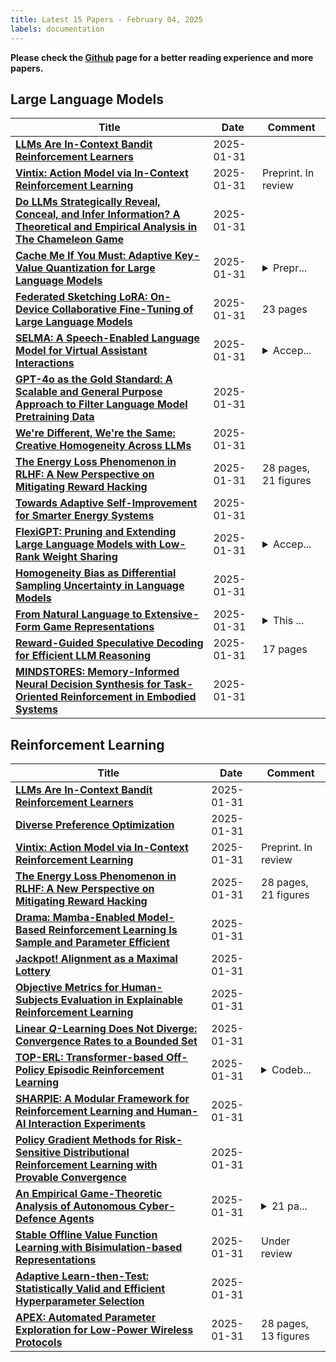 ```yaml
---
title: Latest 15 Papers - February 04, 2025
labels: documentation
---
```

**Please check the [Github](https://github.com/zezhishao/MTS_Daily_ArXiv) page for a better reading experience and more papers.**

## Large Language Models
| **Title** | **Date** | **Comment** |
| --- | --- | --- |
| **[LLMs Are In-Context Bandit Reinforcement Learners](http://arxiv.org/abs/2410.05362v2)** | 2025-01-31 |  |
| **[Vintix: Action Model via In-Context Reinforcement Learning](http://arxiv.org/abs/2501.19400v1)** | 2025-01-31 | Preprint. In review |
| **[Do LLMs Strategically Reveal, Conceal, and Infer Information? A Theoretical and Empirical Analysis in The Chameleon Game](http://arxiv.org/abs/2501.19398v1)** | 2025-01-31 |  |
| **[Cache Me If You Must: Adaptive Key-Value Quantization for Large Language Models](http://arxiv.org/abs/2501.19392v1)** | 2025-01-31 | <details><summary>Prepr...</summary><p>Preprint, under review</p></details> |
| **[Federated Sketching LoRA: On-Device Collaborative Fine-Tuning of Large Language Models](http://arxiv.org/abs/2501.19389v1)** | 2025-01-31 | 23 pages |
| **[SELMA: A Speech-Enabled Language Model for Virtual Assistant Interactions](http://arxiv.org/abs/2501.19377v1)** | 2025-01-31 | <details><summary>Accep...</summary><p>Accepted at ICASSP 2025</p></details> |
| **[GPT-4o as the Gold Standard: A Scalable and General Purpose Approach to Filter Language Model Pretraining Data](http://arxiv.org/abs/2410.02755v3)** | 2025-01-31 |  |
| **[We're Different, We're the Same: Creative Homogeneity Across LLMs](http://arxiv.org/abs/2501.19361v1)** | 2025-01-31 |  |
| **[The Energy Loss Phenomenon in RLHF: A New Perspective on Mitigating Reward Hacking](http://arxiv.org/abs/2501.19358v1)** | 2025-01-31 | 28 pages, 21 figures |
| **[Towards Adaptive Self-Improvement for Smarter Energy Systems](http://arxiv.org/abs/2501.19340v1)** | 2025-01-31 |  |
| **[FlexiGPT: Pruning and Extending Large Language Models with Low-Rank Weight Sharing](http://arxiv.org/abs/2501.14713v2)** | 2025-01-31 | <details><summary>Accep...</summary><p>Accepted to NAACL 2025 - Main Conference</p></details> |
| **[Homogeneity Bias as Differential Sampling Uncertainty in Language Models](http://arxiv.org/abs/2501.19337v1)** | 2025-01-31 |  |
| **[From Natural Language to Extensive-Form Game Representations](http://arxiv.org/abs/2501.17282v3)** | 2025-01-31 | <details><summary>This ...</summary><p>This work has been accepted as a full paper for AAMAS 2025. This is a full version of the AAMAS 2025 proceedings</p></details> |
| **[Reward-Guided Speculative Decoding for Efficient LLM Reasoning](http://arxiv.org/abs/2501.19324v1)** | 2025-01-31 | 17 pages |
| **[MINDSTORES: Memory-Informed Neural Decision Synthesis for Task-Oriented Reinforcement in Embodied Systems](http://arxiv.org/abs/2501.19318v1)** | 2025-01-31 |  |

## Reinforcement Learning
| **Title** | **Date** | **Comment** |
| --- | --- | --- |
| **[LLMs Are In-Context Bandit Reinforcement Learners](http://arxiv.org/abs/2410.05362v2)** | 2025-01-31 |  |
| **[Diverse Preference Optimization](http://arxiv.org/abs/2501.18101v2)** | 2025-01-31 |  |
| **[Vintix: Action Model via In-Context Reinforcement Learning](http://arxiv.org/abs/2501.19400v1)** | 2025-01-31 | Preprint. In review |
| **[The Energy Loss Phenomenon in RLHF: A New Perspective on Mitigating Reward Hacking](http://arxiv.org/abs/2501.19358v1)** | 2025-01-31 | 28 pages, 21 figures |
| **[Drama: Mamba-Enabled Model-Based Reinforcement Learning Is Sample and Parameter Efficient](http://arxiv.org/abs/2410.08893v2)** | 2025-01-31 |  |
| **[Jackpot! Alignment as a Maximal Lottery](http://arxiv.org/abs/2501.19266v1)** | 2025-01-31 |  |
| **[Objective Metrics for Human-Subjects Evaluation in Explainable Reinforcement Learning](http://arxiv.org/abs/2501.19256v1)** | 2025-01-31 |  |
| **[Linear $Q$-Learning Does Not Diverge: Convergence Rates to a Bounded Set](http://arxiv.org/abs/2501.19254v1)** | 2025-01-31 |  |
| **[TOP-ERL: Transformer-based Off-Policy Episodic Reinforcement Learning](http://arxiv.org/abs/2410.09536v2)** | 2025-01-31 | <details><summary>Codeb...</summary><p>Codebase: https://github.com/BruceGeLi/TOP_ERL_ICLR25. arXiv admin note: text overlap with arXiv:2401.11437</p></details> |
| **[SHARPIE: A Modular Framework for Reinforcement Learning and Human-AI Interaction Experiments](http://arxiv.org/abs/2501.19245v1)** | 2025-01-31 |  |
| **[Policy Gradient Methods for Risk-Sensitive Distributional Reinforcement Learning with Provable Convergence](http://arxiv.org/abs/2405.14749v2)** | 2025-01-31 |  |
| **[An Empirical Game-Theoretic Analysis of Autonomous Cyber-Defence Agents](http://arxiv.org/abs/2501.19206v1)** | 2025-01-31 | <details><summary>21 pa...</summary><p>21 pages, 17 figures, 10 tables</p></details> |
| **[Stable Offline Value Function Learning with Bisimulation-based Representations](http://arxiv.org/abs/2410.01643v3)** | 2025-01-31 | Under review |
| **[Adaptive Learn-then-Test: Statistically Valid and Efficient Hyperparameter Selection](http://arxiv.org/abs/2409.15844v2)** | 2025-01-31 |  |
| **[APEX: Automated Parameter Exploration for Low-Power Wireless Protocols](http://arxiv.org/abs/2501.19194v1)** | 2025-01-31 | 28 pages, 13 figures |

